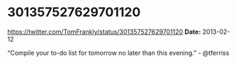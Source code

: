 # 301357527629701120
https://twitter.com/TomFrankly/status/301357527629701120
**Date:** 2013-02-12

“Compile your to-do list for tomorrow no later than this evening.” - @tferriss
